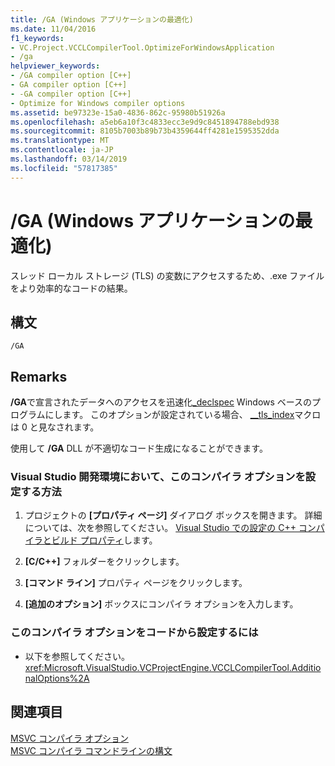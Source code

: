 ```yaml
---
title: /GA (Windows アプリケーションの最適化)
ms.date: 11/04/2016
f1_keywords:
- VC.Project.VCCLCompilerTool.OptimizeForWindowsApplication
- /ga
helpviewer_keywords:
- /GA compiler option [C++]
- GA compiler option [C++]
- -GA compiler option [C++]
- Optimize for Windows compiler options
ms.assetid: be97323e-15a0-4836-862c-95980b51926a
ms.openlocfilehash: a5eb6a10f3c4833ecc3e9d9c8451894788ebd938
ms.sourcegitcommit: 8105b7003b89b73b4359644ff4281e1595352dda
ms.translationtype: MT
ms.contentlocale: ja-JP
ms.lasthandoff: 03/14/2019
ms.locfileid: "57817385"
---
```

# <a name="ga-optimize-for-windows-application"></a>/GA (Windows アプリケーションの最適化)

スレッド ローカル ストレージ (TLS) の変数にアクセスするため、.exe ファイルをより効率的なコードの結果。

## <a name="syntax"></a>構文

```
/GA
```

## <a name="remarks"></a>Remarks

**/GA**で宣言されたデータへのアクセスを迅速化[_declspec](../../cpp/declspec.md) Windows ベースのプログラムにします。 このオプションが設定されている場合、 [__tls_index](/windows/desktop/ProcThread/thread-local-storage)マクロは 0 と見なされます。

使用して **/GA** DLL が不適切なコード生成になることができます。

### <a name="to-set-this-compiler-option-in-the-visual-studio-development-environment"></a>Visual Studio 開発環境において、このコンパイラ オプションを設定する方法

1. プロジェクトの **[プロパティ ページ]** ダイアログ ボックスを開きます。 詳細については、次を参照してください。 [Visual Studio での設定の C++ コンパイラとビルド プロパティ](../working-with-project-properties.md)します。

1. **[C/C++]** フォルダーをクリックします。

1. **[コマンド ライン]** プロパティ ページをクリックします。

1. **[追加のオプション]** ボックスにコンパイラ オプションを入力します。

### <a name="to-set-this-compiler-option-programmatically"></a>このコンパイラ オプションをコードから設定するには

- 以下を参照してください。<xref:Microsoft.VisualStudio.VCProjectEngine.VCCLCompilerTool.AdditionalOptions%2A>

## <a name="see-also"></a>関連項目

[MSVC コンパイラ オプション](compiler-options.md)<br/>
[MSVC コンパイラ コマンドラインの構文](compiler-command-line-syntax.md)
